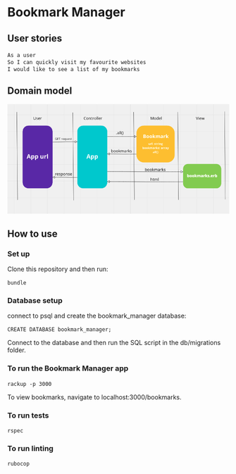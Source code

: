 # Bookmark Manager

## User stories

```
As a user
So I can quickly visit my favourite websites
I would like to see a list of my bookmarks
```

## Domain model

![domain model](https://github.com/YoFirmy/bookmark_manager/blob/main/images/bookmark_manager_domain_model.png?raw=true)

## How to use

### Set up
Clone this repository and then run:
```
bundle
```

### Database setup

connect to psql and create the bookmark_manager database:

```
CREATE DATABASE bookmark_manager;
```
Connect to the database and then run the SQL script in the db/migrations folder.

### To run the Bookmark Manager app
```
rackup -p 3000
```

To view bookmarks, navigate to localhost:3000/bookmarks.

### To run tests
```
rspec
```

### To run linting

```
rubocop
```
